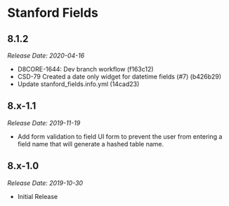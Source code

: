 # Stanford Fields

8.1.2
--------------------------------------------------------------------------------
_Release Date: 2020-04-16_

* D8CORE-1644: Dev branch workflow (f163c12)
* CSD-79 Created a date only widget for datetime fields (#7) (b426b29)
* Update stanford_fields.info.yml (14cad23)

8.x-1.1
--------------------------------------------------------------------------------  
_Release Date: 2019-11-19_

- Add form validation to field UI form to prevent the user from entering a field
name that will generate a hashed table name. 

8.x-1.0
--------------------------------------------------------------------------------  
_Release Date: 2019-10-30_

- Initial Release
